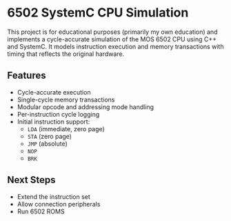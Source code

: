 # 6502 SystemC CPU Simulation

This project is for educational purposes (primarily my own education) and
implements a cycle-accurate simulation of the MOS 6502 CPU using C++ and
SystemC. It models instruction execution and memory transactions with timing
that reflects the original hardware.

## Features

- Cycle-accurate execution
- Single-cycle memory transactions
- Modular opcode and addressing mode handling
- Per-instruction cycle logging
- Initial instruction support:
  - `LDA` (immediate, zero page)
  - `STA` (zero page)
  - `JMP` (absolute)
  - `NOP`
  - `BRK`

## Next Steps

- Extend the instruction set
- Allow connection peripherals
- Run 6502 ROMS
